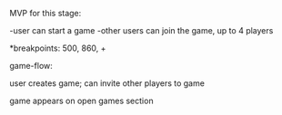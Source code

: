 MVP for this stage:

-user can start a game
-other users can join the game, up to 4 players

\*breakpoints: 500, 860, +

game-flow:

user creates game; can invite other players to game

game appears on open games section
